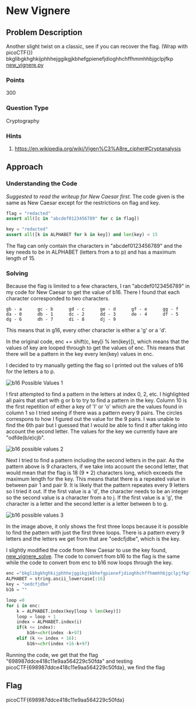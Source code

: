 # New Vignere

## Problem Description

Another slight twist on a classic, see if you can recover the flag. (Wrap with picoCTF{}) bkglibgkhghkijphhhejggikgjkbhefgpienefjdioghhchffhmmhhbjgclpjfkp [new_vignere.py](https://github.com/vivian-dai/PicoCTF2021-Writeup/blob/main/Cryptography/New%20Vignere/new_vignere.py)

### Points

300

### Question Type

Cryptography

### Hints

1. https://en.wikipedia.org/wiki/Vigen%C3%A8re_cipher#Cryptanalysis

## Approach

### Understanding the Code

*Suggested to read the writeup for New Caesar first.* The code given is the same as New Caesar except for the restrictions on flag and key.

```python
flag = "redacted"
assert all([c in "abcdef0123456789" for c in flag])

key = "redacted"
assert all([k in ALPHABET for k in key]) and len(key) < 15
```

The flag can only contain the characters in "abcdef0123456789" and the key needs to be in ALPHABET (letters from a to p) and has a maximum length of 15.

### Solving

Because the flag is limited to a few characters, I ran "abcdef0123456789" in my code for New Caesar to get the value of b16. There I found that each character corresponded to two characters.

```text
gb - a      gc - b      gd - c      ge - d      gf - e      gg - f
da - 0      db - 1      dc - 2      dd - 3      de - 4      df - 5
dg - 6      dh - 7      di - 8      dj - 9
```

This means that in g16, every other character is either a 'g' or a 'd'.

In the original code, enc += shift(c, key[i % len(key)]), which means that the values of key are looped through to get the values of enc. This means that there will be a pattern in the key every len(key) values in enc.

I decided to try manually getting the flag so I printed out the values of b16 for the letters a to p.

![b16 Possible Values 1](https://github.com/vivian-dai/PicoCTF2021-Writeup/blob/main/Cryptography/New%20Vignere/B16%20Possible%20Values%201.png)

I first attempted to find a pattern in the letters at index 0, 2, etc. I highlighted all pairs that start with g or b to try to find a pattern in the key. Column 10 is the first repetition of either a key of 'l' or 'o' which are the values found in column 1 so I tried seeing if there was a pattern every 9 pairs. The circles correspons to how I figured out the value for the 9 pairs. I was unable to find the 6th pair but I guessed that I would be able to find it after taking into account the second letter. The values for the key we currently have are "odfde(b/e)cjb".

![b16 possible values 2]()

Next I tried to find a pattern including the second letters in the pair. As the pattern above is 9 characters, if we take into account the second letter, that would mean that the flag is 18 (9 * 2) characters long, which exceeds the maximum length for the key. This means thatat there is a repeated value in between pair 1 and pair 9. It is likely that the pattern repeates every 9 letters so I tried it out. If the first value is a 'd', the character needs to be an integer so the second value is a character from a to j. If the first value is a 'g', the character is a letter and the second letter is a letter between b to g.

![b16 possible values 3]()

In the image above, it only shows the first three loops because it is possible to find the pattern with just the first three loops. There is a pattern every 9 letters and the letters we get from that are "oedcfjdbe", which is the key.

I slightly modified the code from New Caesar to use the key found, [new_vignere_solve](). The code to convert from b16 to the flag is the same while the code to convert from enc to b16 now loops through the key. 

```python
enc ="bkglibgkhghkijphhhejggikgjkbhefgpienefjdioghhchffhmmhhbjgclpjfkp"
ALPHABET = string.ascii_lowercase[:16] 
key = "oedcfjdbe"
b16 = ""

loop =0
for i in enc:
    k = ALPHABET.index(key[loop % len(key)])
    loop = loop + 1
    index = ALPHABET.index(i)
    if(k <= index):
        b16+=chr(index -k+97)
    elif (k <= index + 16):
        b16+=chr(index +16-k+97)
```

Running the code, we get that the flag "698987ddce418c11e9aa564229c50fda" and testing picoCTF{698987ddce418c11e9aa564229c50fda}, we find the flag

## Flag

picoCTF{698987ddce418c11e9aa564229c50fda}
